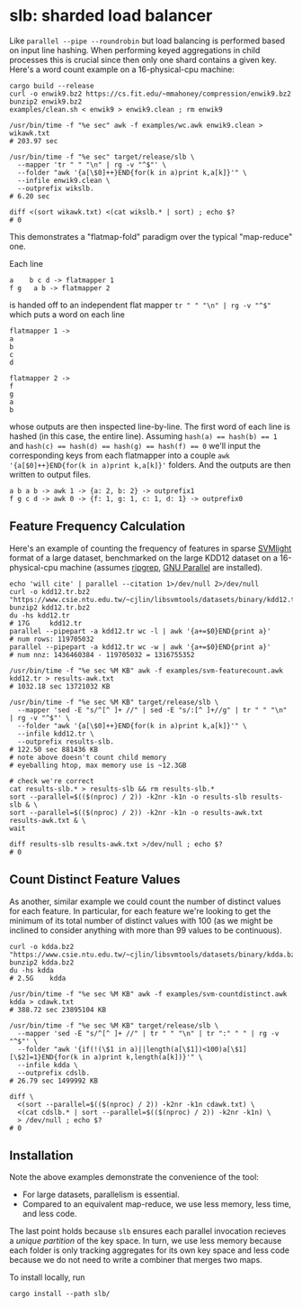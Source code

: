 # slb: sharded load balancer

Like `parallel --pipe --roundrobin` but load balancing is performed based on input line hashing. When performing keyed aggregations in child processes this is crucial since then only one shard contains a given key. Here's a word count example on a 16-physical-cpu machine:

```
cargo build --release
curl -o enwik9.bz2 https://cs.fit.edu/~mmahoney/compression/enwik9.bz2
bunzip2 enwik9.bz2
examples/clean.sh < enwik9 > enwik9.clean ; rm enwik9

/usr/bin/time -f "%e sec" awk -f examples/wc.awk enwik9.clean > wikawk.txt
# 203.97 sec

/usr/bin/time -f "%e sec" target/release/slb \
  --mapper 'tr " " "\n" | rg -v "^$"' \
  --folder "awk '{a[\$0]++}END{for(k in a)print k,a[k]}'" \
  --infile enwik9.clean \
  --outprefix wikslb.
# 6.20 sec

diff <(sort wikawk.txt) <(cat wikslb.* | sort) ; echo $?
# 0
```

This demonstrates a "flatmap-fold" paradigm over the typical "map-reduce" one.

Each line

```
a    b c d -> flatmapper 1
f g   a b -> flatmapper 2
```

is handed off to an independent flat mapper `tr " " "\n" | rg -v "^$"` which puts a word on each line

```
flatmapper 1 ->
a
b
c
d

flatmapper 2 ->
f
g
a
b
```

whose outputs are then inspected line-by-line. The first word of each line is hashed (in this case, the entire line). Assuming `hash(a) == hash(b) == 1` and `hash(c) == hash(d) == hash(g) == hash(f) == 0` we'll input the corresponding keys from each flatmapper into a couple `awk '{a[$0]++}END{for(k in a)print k,a[k]}'` folders. And the outputs are then written to output files.

```
a b a b -> awk 1 -> {a: 2, b: 2} -> outprefix1
f g c d -> awk 0 -> {f: 1, g: 1, c: 1, d: 1} -> outprefix0
```

## Feature Frequency Calculation

Here's an example of counting the frequency of features in sparse [SVMlight](https://www.cs.cornell.edu/people/tj/svm_light/) format of a large dataset, benchmarked on the large KDD12 dataset on a 16-physical-cpu machine (assumes [ripgrep](https://github.com/BurntSushi/ripgrep), [GNU Parallel](https://www.gnu.org/software/parallel/) are installed).

```
echo 'will cite' | parallel --citation 1>/dev/null 2>/dev/null
curl -o kdd12.tr.bz2 "https://www.csie.ntu.edu.tw/~cjlin/libsvmtools/datasets/binary/kdd12.tr.bz2"
bunzip2 kdd12.tr.bz2
du -hs kdd12.tr 
# 17G     kdd12.tr
parallel --pipepart -a kdd12.tr wc -l | awk '{a+=$0}END{print a}'
# num rows: 119705032
parallel --pipepart -a kdd12.tr wc -w | awk '{a+=$0}END{print a}'
# num nnz: 1436460384 - 119705032 = 1316755352

/usr/bin/time -f "%e sec %M KB" awk -f examples/svm-featurecount.awk kdd12.tr > results-awk.txt
# 1032.18 sec 13721032 KB

/usr/bin/time -f "%e sec %M KB" target/release/slb \
  --mapper 'sed -E "s/^[^ ]+ //" | sed -E "s/:[^ ]+//g" | tr " " "\n" | rg -v "^$"' \
  --folder "awk '{a[\$0]++}END{for(k in a)print k,a[k]}'" \
  --infile kdd12.tr \
  --outprefix results-slb.
# 122.50 sec 881436 KB
# note above doesn't count child memory
# eyeballing htop, max memory use is ~12.3GB

# check we're correct
cat results-slb.* > results-slb && rm results-slb.*
sort --parallel=$(($(nproc) / 2)) -k2nr -k1n -o results-slb results-slb & \
sort --parallel=$(($(nproc) / 2)) -k2nr -k1n -o results-awk.txt results-awk.txt & \
wait

diff results-slb results-awk.txt >/dev/null ; echo $?
# 0
```

## Count Distinct Feature Values

As another, similar example we could count the number of distinct values for each feature. In particular, for each feature we're looking to get the minimum of its total number of distinct values with 100 (as we might be inclined to consider anything with more than 99 values to be continuous).

```
curl -o kdda.bz2 "https://www.csie.ntu.edu.tw/~cjlin/libsvmtools/datasets/binary/kdda.bz2"
bunzip2 kdda.bz2
du -hs kdda
# 2.5G    kdda

/usr/bin/time -f "%e sec %M KB" awk -f examples/svm-countdistinct.awk kdda > cdawk.txt
# 388.72 sec 23895104 KB

/usr/bin/time -f "%e sec %M KB" target/release/slb \
  --mapper 'sed -E "s/^[^ ]+ //" | tr " " "\n" | tr ":" " " | rg -v "^$"' \
  --folder "awk '{if(!(\$1 in a)||length(a[\$1])<100)a[\$1][\$2]=1}END{for(k in a)print k,length(a[k])}'" \
  --infile kdda \
  --outprefix cdslb.
# 26.79 sec 1499992 KB

diff \
  <(sort --parallel=$(($(nproc) / 2)) -k2nr -k1n cdawk.txt) \
  <(cat cdslb.* | sort --parallel=$(($(nproc) / 2)) -k2nr -k1n) \
  > /dev/null ; echo $?
# 0
```

## Installation

Note the above examples demonstrate the convenience of the tool:

* For large datasets, parallelism is essential.
* Compared to an equivalent map-reduce, we use less memory, less time, and less code.

The last point holds because `slb` ensures each parallel invocation recieves a _unique partition_ of the key space. In turn, we use less memory because each folder is only tracking aggregates for its own key space and less code because we do not need to write a combiner that merges two maps.

To install locally, run

```
cargo install --path slb/
```
